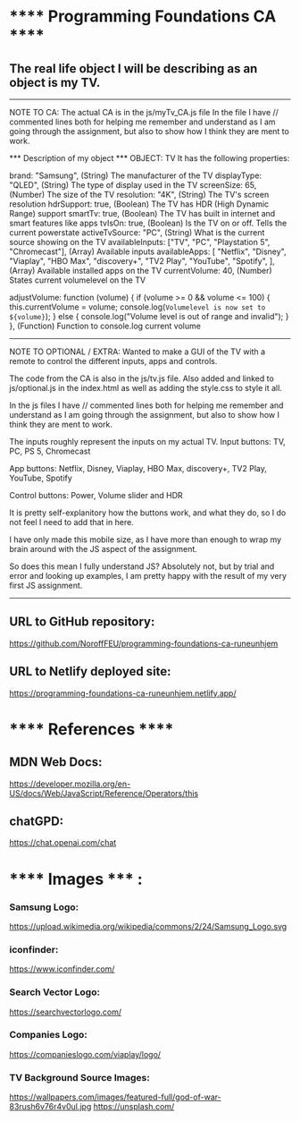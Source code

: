 # **** Programming Foundations CA ****

## The real life object I will be describing as an object is my TV.

---

NOTE TO CA:
The actual CA is in the js/myTv_CA.js file
In the file I have // commented lines both for helping me
remember and understand as I am going through the assignment,
but also to show how I think they are ment to work.

*** Description of my object ***
OBJECT: TV
It has the following properties:

  brand: "Samsung", (String) The manufacturer of the TV
  displayType: "QLED", (String) The type of display used in the TV
  screenSize: 65, (Number) The size of the TV
  resolution: "4K", (String) The TV's screen resolution
  hdrSupport: true, (Boolean) The TV has HDR (High Dynamic Range) support
  smartTv: true, (Boolean) The TV has built in internet and smart features like apps
  tvIsOn: true, (Boolean) Is the TV on or off. Tells the current powerstate
  activeTvSource: "PC", (String) What is the current source showing on the TV
  availableInputs: ["TV", "PC", "Playstation 5", "Chromecast"], (Array) Available inputs
  availableApps: [
    "Netflix",
    "Disney",
    "Viaplay",
    "HBO Max",
    "discovery+",
    "TV2 Play",
    "YouTube",
    "Spotify",
  ], (Array) Available installed apps on the TV
  currentVolume: 40, (Number) States current volumelevel on the TV
  
  adjustVolume: function (volume) {
    if (volume >= 0 && volume <= 100) {
      this.currentVolume = volume;
      console.log(`Volumelevel is now set to ${volume}`);
    } else {
      console.log("Volume level is out of range and invalid");
    }
  }, (Function) Function to console.log current volume


---

NOTE TO OPTIONAL / EXTRA:
Wanted to make a GUI of the TV with a remote to control
the different inputs, apps and controls.

The code from the CA is also in the js/tv.js file.
Also added and linked to js/optional.js in the index.html
as well as adding the style.css to style it all.

In the js files I have // commented lines both for helping me
remember and understand as I am going through the assignment,
but also to show how I think they are ment to work.

The inputs roughly represent the inputs on my actual TV.
Input buttons:
TV, PC, PS 5, Chromecast

App buttons:
Netflix, Disney, Viaplay, HBO Max, discovery+, TV2 Play, YouTube, Spotify

Control buttons:
Power, Volume slider and HDR

It is pretty self-explanitory how the buttons work, and what they do,
so I do not feel I need to add that in here.

I have only made this mobile size, as I have more than enough
to wrap my brain around with the JS aspect of the assignment.

So does this mean I fully understand JS?
Absolutely not, but by trial and error and looking up examples,
I am pretty happy with the result of my very first JS assignment.

---

## URL to GitHub repository:

https://github.com/NoroffFEU/programming-foundations-ca-runeunhjem

## URL to Netlify deployed site:

https://programming-foundations-ca-runeunhjem.netlify.app/

# **** References ****

## MDN Web Docs:

https://developer.mozilla.org/en-US/docs/Web/JavaScript/Reference/Operators/this

## chatGPD:

https://chat.openai.com/chat

# **** Images *** :

### Samsung Logo:

https://upload.wikimedia.org/wikipedia/commons/2/24/Samsung_Logo.svg

### iconfinder:

https://www.iconfinder.com/

### Search Vector Logo:

https://searchvectorlogo.com/

### Companies Logo:

https://companieslogo.com/viaplay/logo/

### TV Background Source Images:

https://wallpapers.com/images/featured-full/god-of-war-83rush6v76r4v0ul.jpg
https://unsplash.com/
